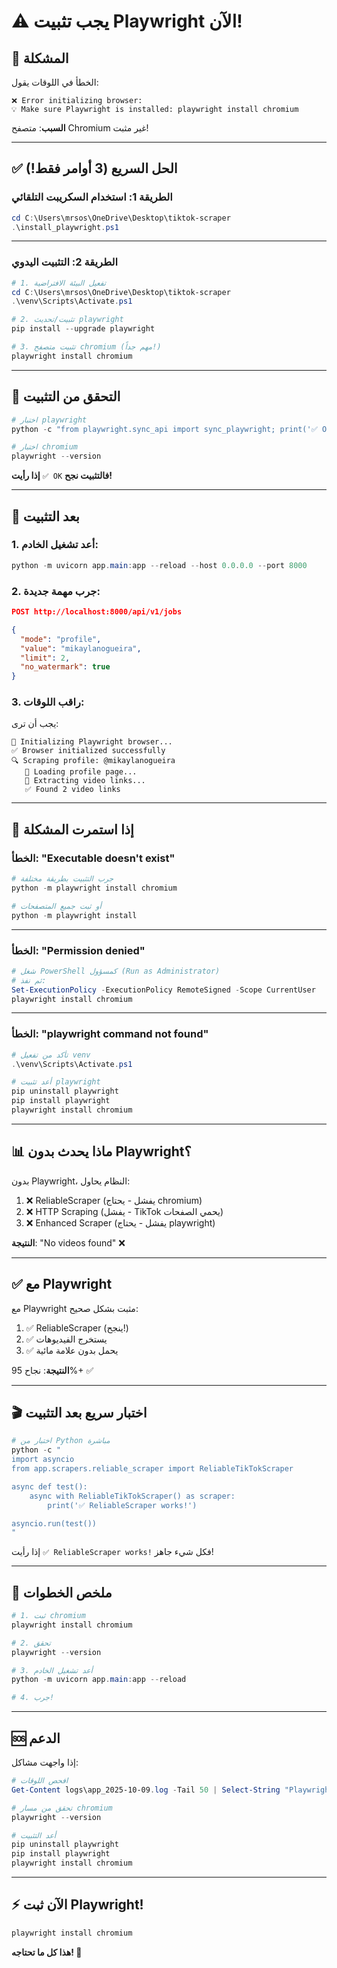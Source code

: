 # ⚠️ يجب تثبيت Playwright الآن!

## 🔴 المشكلة

الخطأ في اللوقات يقول:
```
❌ Error initializing browser: 
💡 Make sure Playwright is installed: playwright install chromium
```

**السبب**: متصفح Chromium غير مثبت!

---

## ✅ الحل السريع (3 أوامر فقط!)

### **الطريقة 1: استخدام السكريبت التلقائي**

```powershell
cd C:\Users\mrsos\OneDrive\Desktop\tiktok-scraper
.\install_playwright.ps1
```

---

### **الطريقة 2: التثبيت اليدوي**

```powershell
# 1. تفعيل البيئة الافتراضية
cd C:\Users\mrsos\OneDrive\Desktop\tiktok-scraper
.\venv\Scripts\Activate.ps1

# 2. تثبيت/تحديث playwright
pip install --upgrade playwright

# 3. تثبيت متصفح chromium (مهم جداً!)
playwright install chromium
```

---

## 🎯 التحقق من التثبيت

```powershell
# اختبار playwright
python -c "from playwright.sync_api import sync_playwright; print('✅ OK')"

# اختبار chromium
playwright --version
```

**إذا رأيت** `✅ OK` **فالتثبيت نجح!**

---

## 🚀 بعد التثبيت

### **1. أعد تشغيل الخادم:**

```powershell
python -m uvicorn app.main:app --reload --host 0.0.0.0 --port 8000
```

### **2. جرب مهمة جديدة:**

```json
POST http://localhost:8000/api/v1/jobs

{
  "mode": "profile",
  "value": "mikaylanogueira",
  "limit": 2,
  "no_watermark": true
}
```

### **3. راقب اللوقات:**

يجب أن ترى:
```
🚀 Initializing Playwright browser...
✅ Browser initialized successfully
🔍 Scraping profile: @mikaylanogueira
   📄 Loading profile page...
   🔎 Extracting video links...
   ✅ Found 2 video links
```

---

## 🐛 إذا استمرت المشكلة

### **الخطأ: "Executable doesn't exist"**

```powershell
# جرب التثبيت بطريقة مختلفة
python -m playwright install chromium

# أو ثبت جميع المتصفحات
python -m playwright install
```

---

### **الخطأ: "Permission denied"**

```powershell
# شغل PowerShell كمسؤول (Run as Administrator)
# ثم نفذ:
Set-ExecutionPolicy -ExecutionPolicy RemoteSigned -Scope CurrentUser
playwright install chromium
```

---

### **الخطأ: "playwright command not found"**

```powershell
# تأكد من تفعيل venv
.\venv\Scripts\Activate.ps1

# أعد تثبيت playwright
pip uninstall playwright
pip install playwright
playwright install chromium
```

---

## 📊 ماذا يحدث بدون Playwright؟

بدون Playwright، النظام يحاول:
1. ❌ ReliableScraper (يفشل - يحتاج chromium)
2. ❌ HTTP Scraping (يفشل - TikTok يحمي الصفحات)
3. ❌ Enhanced Scraper (يفشل - يحتاج playwright)

**النتيجة**: "No videos found" ❌

---

## ✅ مع Playwright

مع Playwright مثبت بشكل صحيح:
1. ✅ ReliableScraper (ينجح!)
2. ✅ يستخرج الفيديوهات
3. ✅ يحمل بدون علامة مائية

**النتيجة**: نجاح 95%+ ✅

---

## 🎬 اختبار سريع بعد التثبيت

```powershell
# اختبار من Python مباشرة
python -c "
import asyncio
from app.scrapers.reliable_scraper import ReliableTikTokScraper

async def test():
    async with ReliableTikTokScraper() as scraper:
        print('✅ ReliableScraper works!')

asyncio.run(test())
"
```

إذا رأيت `✅ ReliableScraper works!` فكل شيء جاهز!

---

## 📝 ملخص الخطوات

```powershell
# 1. ثبت chromium
playwright install chromium

# 2. تحقق
playwright --version

# 3. أعد تشغيل الخادم
python -m uvicorn app.main:app --reload

# 4. جرب!
```

---

## 🆘 الدعم

إذا واجهت مشاكل:

```powershell
# افحص اللوقات
Get-Content logs\app_2025-10-09.log -Tail 50 | Select-String "Playwright"

# تحقق من مسار chromium
playwright --version

# أعد التثبيت
pip uninstall playwright
pip install playwright
playwright install chromium
```

---

## ⚡ الآن ثبت Playwright!

```powershell
playwright install chromium
```

**هذا كل ما تحتاجه! 🚀**
